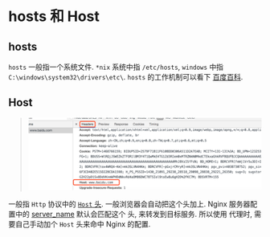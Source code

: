 # hosts 和 Host

## hosts

`hosts` 一般指一个系统文件. `*nix` 系统中指 `/etc/hosts`, `windows` 中指 `C:\windows\system32\drivers\etc\`. `hosts` 的工作机制可以看下 [百度百科](https://baike.baidu.com/item/hosts/10474546).

## Host

> ![](./images/http-host.png)

一般指 `Http` 协议中的 [`Host` 头](https://developer.mozilla.org/zh-CN/docs/Web/HTTP/Headers/Host).
一般浏览器会自动把这个头加上. Nginx 服务器配置中的 [server_name](http://nginx.org/en/docs/http/server_names.html) 默认会匹配这个 头, 来转发到目标服务. 所以使用 代理时, 需要自己手动加个 `Host` 头来命中 Nginx 的配置.
